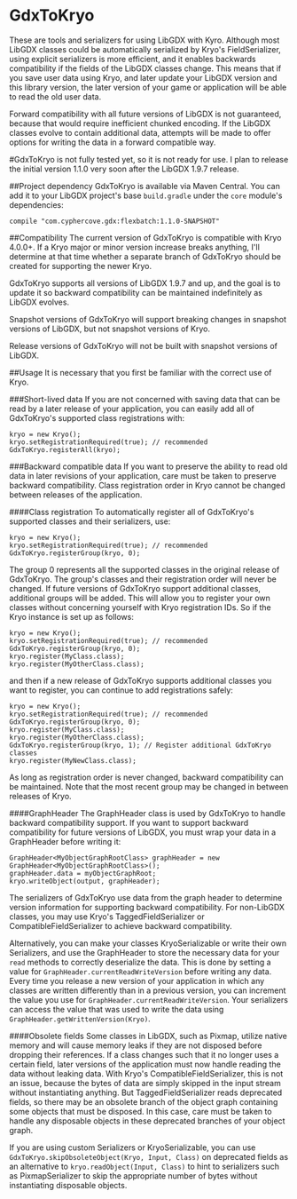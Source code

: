 # GdxToKryo
These are tools and serializers for using LibGDX with Kyro. Although most LibGDX classes could be automatically serialized by Kryo's FieldSerializer, using explicit serializers is more efficient, and it enables backwards compatibility if the fields of the LibGDX classes change. This means that if you save user data using Kryo, and later update your LibGDX version and this library version, the later version of your game or application will be able to read the old user data.

Forward compatibility with all future versions of LibGDX is not guaranteed, because that would require inefficient chunked encoding. If the LibGDX classes evolve to contain additional data, attempts will be made to offer options for writing the data in a forward compatible way.

#GdxToKryo is not fully tested yet, so it is not ready for use.
I plan to release the initial version 1.1.0 very soon after the LibGDX 1.9.7 release.

##Project dependency
GdxToKryo is available via Maven Central. You can add it to your LibGDX project's base `build.gradle` under the `core` module's dependencies:

    compile "com.cyphercove.gdx:flexbatch:1.1.0-SNAPSHOT"

##Compatibility
The current version of GdxToKryo is compatible with Kryo 4.0.0+. If a Kryo major or minor version increase breaks anything, I'll determine at that time whether a separate branch of GdxToKryo should be created for supporting the newer Kryo.

GdxToKryo supports all versions of LibGDX 1.9.7 and up, and the goal is to update it so backward compatibility can be maintained indefinitely as LibGDX evolves.

Snapshot versions of GdxToKryo will support breaking changes in snapshot versions of LibGDX, but not snapshot versions of Kryo.

Release versions of GdxToKryo will not be built with snapshot versions of LibGDX.

##Usage
It is necessary that you first be familiar with the correct use of Kryo.

###Short-lived data
If you are not concerned with saving data that can be read by a later release of your application, you can easily add all of GdxToKryo's supported class registrations with:

    kryo = new Kryo();
    kryo.setRegistrationRequired(true); // recommended
    GdxToKryo.registerAll(kryo);
    
###Backward compatible data
If you want to preserve the ability to read old data in later revisions of your application, care must be taken to preserve backward compatibility. Class registration order in Kryo cannot be changed between releases of the application.

####Class registration
To automatically register all of GdxToKryo's supported classes and their serializers, use:

    kryo = new Kryo();
    kryo.setRegistrationRequired(true); // recommended
    GdxToKryo.registerGroup(kryo, 0);

The group 0 represents all the supported classes in the original release of GdxToKryo. The group's classes and their registration order will never be changed. If future versions of GdxToKryo support additional classes, additional groups will be added. This will allow you to register your own classes without concerning yourself with Kryo registration IDs. So if the Kryo instance is set up as follows:

    kryo = new Kryo();
    kryo.setRegistrationRequired(true); // recommended
    GdxToKryo.registerGroup(kryo, 0);
    kryo.register(MyClass.class);
    kryo.register(MyOtherClass.class);
    
and then if a new release of GdxToKryo supports additional classes you want to register, you can continue to add registrations safely:

    kryo = new Kryo();
    kryo.setRegistrationRequired(true); // recommended
    GdxToKryo.registerGroup(kryo, 0);
    kryo.register(MyClass.class);
    kryo.register(MyOtherClass.class);
    GdxToKryo.registerGroup(kryo, 1); // Register additional GdxToKryo classes
    kryo.register(MyNewClass.class);
    
As long as registration order is never changed, backward compatibility can be maintained. Note that the most recent group may be changed in between releases of Kryo.

####GraphHeader
The GraphHeader class is used by GdxToKryo to handle backward compatibility support. If you want to support backward compatibility for future versions of LibGDX, you must wrap your data in a GraphHeader before writing it:

    GraphHeader<MyObjectGraphRootClass> graphHeader = new GraphHeader<MyObjectGraphRootClass>();
    graphHeader.data = myObjectGraphRoot;
    kryo.writeObject(output, graphHeader);
    
The serializers of GdxToKryo use data from the graph header to determine version information for supporting backward compatibility. For non-LibGDX classes, you may use Kryo's TaggedFieldSerializer or CompatibleFieldSerializer to achieve backward compatibility. 

Alternatively, you can make your classes KryoSerializable or write their own Serializers, and use the GraphHeader to store the necessary data for your `read` methods to correctly deserialize the data. This is done by setting a value for `GraphHeader.currentReadWriteVersion` before writing any data. Every time you release a new version of your application in which any classes are written differently than in a previous version, you can increment the value you use for `GraphHeader.currentReadWriteVersion`. Your serializers can access the value that was used to write the data using `GraphHeader.getWrittenVersion(Kryo)`.

####Obsolete fields
Some classes in LibGDX, such as Pixmap, utilize native memory and will cause memory leaks if they are not disposed before dropping their references. If a class changes such that it no longer uses a certain field, later versions of the application must now handle reading the data without leaking data. With Kryo's CompatibleFieldSerializer, this is not an issue, because the bytes of data are simply skipped in the input stream without instantiating anything. But TaggedFieldSerializer reads deprecated fields, so there may be an obsolete branch of the object graph containing some objects that must be disposed. In this case, care must be taken to handle any disposable objects in these deprecated branches of your object graph.

If you are using custom Serializers or KryoSerializable, you can use `GdxToKryo.skipObsoleteObject(Kryo, Input, Class)` on deprecated fields as an alternative to `kryo.readObject(Input, Class)` to hint to serializers such as PixmapSerializer to skip the appropriate number of bytes without instantiating disposable objects.


